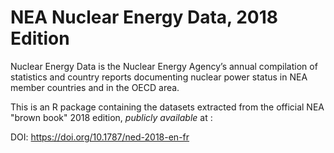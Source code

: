 # NEA Nuclear Energy Data, 2018 Edition 

Nuclear Energy Data is the Nuclear Energy Agency’s annual compilation of statistics and country reports documenting nuclear power status in NEA member countries and in the OECD area.

This is an R package containing the datasets extracted from the official NEA "brown book" 2018 edition, *publicly available* at : 

DOI: https://doi.org/10.1787/ned-2018-en-fr 
